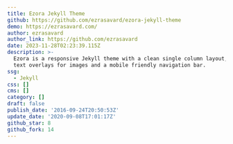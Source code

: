 ```yaml
---
title: Ezora Jekyll Theme
github: https://github.com/ezrasavard/ezora-jekyll-theme
demo: https://ezrasavard.com/
author: ezrasavard
author_link: https://github.com/ezrasavard
date: 2023-11-28T02:23:39.115Z
description: >-
  Ezora is a responsive Jekyll theme with a clean single column layout, nifty
  text overlays for images and a mobile friendly navigation bar.
ssg:
  - Jekyll
css: []
cms: []
category: []
draft: false
publish_date: '2016-09-24T20:50:53Z'
update_date: '2020-09-08T17:01:17Z'
github_star: 8
github_fork: 14
---
```

